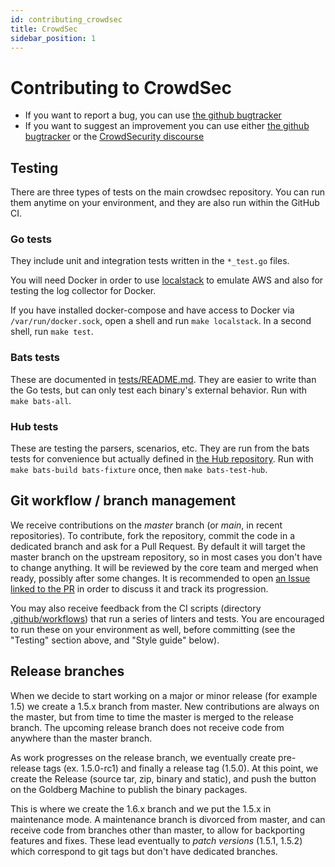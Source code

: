 ```yaml
---
id: contributing_crowdsec
title: CrowdSec
sidebar_position: 1
---
```


# Contributing to CrowdSec

- If you want to report a bug, you can use [the github bugtracker](https://github.com/crowdsecurity/crowdsec/issues)
- If you want to suggest an improvement you can use either [the github bugtracker](https://github.com/crowdsecurity/crowdsec/issues) or the [CrowdSecurity discourse](http://discourse.crowdsec.net)

## Testing

There are three types of tests on the main crowdsec repository. You can run
them anytime on your environment, and they are also run within the GitHub CI.

### Go tests

They include unit and integration tests written in the `*_test.go` files.

You will need Docker in order to use [localstack](https://github.com/localstack/localstack) to emulate AWS and also for testing the log collector for Docker.

If you have installed docker-compose and have access to Docker via `/var/run/docker.sock`, open a shell and run `make localstack`. In a second shell, run `make test`.

### Bats tests

These are documented in [tests/README.md](https://github.com/crowdsecurity/crowdsec/blob/master/tests/README.md).
They are easier to write than the Go tests, but can only test
each binary's external behavior. Run with `make bats-all`.

### Hub tests

These are testing the parsers, scenarios, etc. They are run from the bats tests
for convenience but actually defined in [the Hub
repository](https://github.com/crowdsecurity/hub/tree/master/.tests).
Run with `make bats-build bats-fixture` once, then `make bats-test-hub`.

## Git workflow / branch management

We receive contributions on the _master_ branch (or _main_, in recent repositories). To contribute, fork the repository, commit the code in a dedicated branch and ask for a Pull Request. By default it will target the master branch on the upstream repository, so in most cases you don't have to change anything. It will be reviewed by the core team and merged when ready, possibly after some changes. It is recommended to open [an Issue linked to the PR](https://docs.github.com/en/issues/tracking-your-work-with-issues/linking-a-pull-request-to-an-issue) in order to discuss it and track its progression.

You may also receive feedback from the CI scripts (directory [.github/workflows](.github/workflows)) that run a series of linters and tests. You are encouraged to run these on your environment as well, before committing (see the "Testing" section above, and "Style guide" below).

## Release branches

When we decide to start working on a major or minor release (for example 1.5) we create a 1.5.x branch from master. New contributions are always on the master, but from time to time the master is merged to the release branch. The upcoming release branch does not receive code from anywhere than the master branch.

As work progresses on the release branch, we eventually create pre-release tags (ex. 1.5.0-rc1) and finally a release tag (1.5.0). At this point, we create the Release (source tar, zip, binary and static), and push the button on the Goldberg Machine to publish the binary packages.

This is where we create the 1.6.x branch and we put the 1.5.x in maintenance mode. A maintenance branch is divorced from master, and can receive code from branches other than master, to allow for backporting features and fixes. These lead eventually to _patch versions_ (1.5.1, 1.5.2) which correspond to git tags but don't have dedicated branches.

